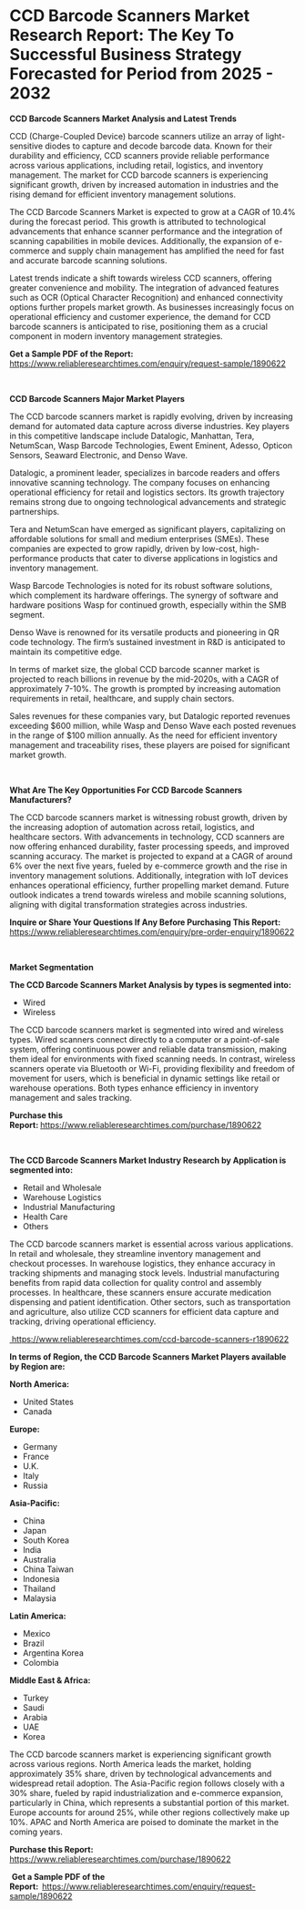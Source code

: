 <p><h1>CCD Barcode Scanners Market Research Report: The Key To Successful Business Strategy Forecasted for Period from 2025 - 2032</h1></p><p><strong>CCD Barcode Scanners Market Analysis and Latest Trends</strong></p>
<p><p>CCD (Charge-Coupled Device) barcode scanners utilize an array of light-sensitive diodes to capture and decode barcode data. Known for their durability and efficiency, CCD scanners provide reliable performance across various applications, including retail, logistics, and inventory management. The market for CCD barcode scanners is experiencing significant growth, driven by increased automation in industries and the rising demand for efficient inventory management solutions.</p><p>The CCD Barcode Scanners Market is expected to grow at a CAGR of 10.4% during the forecast period. This growth is attributed to technological advancements that enhance scanner performance and the integration of scanning capabilities in mobile devices. Additionally, the expansion of e-commerce and supply chain management has amplified the need for fast and accurate barcode scanning solutions.</p><p>Latest trends indicate a shift towards wireless CCD scanners, offering greater convenience and mobility. The integration of advanced features such as OCR (Optical Character Recognition) and enhanced connectivity options further propels market growth. As businesses increasingly focus on operational efficiency and customer experience, the demand for CCD barcode scanners is anticipated to rise, positioning them as a crucial component in modern inventory management strategies.</p></p>
<p><strong>Get a Sample PDF of the Report:&nbsp;</strong> <a href="https://www.reliableresearchtimes.com/enquiry/request-sample/1890622?utm_campaign=2627&utm_medium=2&utm_source=Github&utm_content=ia&utm_term=16042025&utm_id=ccd-barcode-scanners">https://www.reliableresearchtimes.com/enquiry/request-sample/1890622</a></p>
<p>&nbsp;</p>
<p><strong>CCD Barcode Scanners Major Market Players</strong></p>
<p><p>The CCD barcode scanners market is rapidly evolving, driven by increasing demand for automated data capture across diverse industries. Key players in this competitive landscape include Datalogic, Manhattan, Tera, NetumScan, Wasp Barcode Technologies, Ewent Eminent, Adesso, Opticon Sensors, Seaward Electronic, and Denso Wave.</p><p>Datalogic, a prominent leader, specializes in barcode readers and offers innovative scanning technology. The company focuses on enhancing operational efficiency for retail and logistics sectors. Its growth trajectory remains strong due to ongoing technological advancements and strategic partnerships.</p><p>Tera and NetumScan have emerged as significant players, capitalizing on affordable solutions for small and medium enterprises (SMEs). These companies are expected to grow rapidly, driven by low-cost, high-performance products that cater to diverse applications in logistics and inventory management.</p><p>Wasp Barcode Technologies is noted for its robust software solutions, which complement its hardware offerings. The synergy of software and hardware positions Wasp for continued growth, especially within the SMB segment.</p><p>Denso Wave is renowned for its versatile products and pioneering in QR code technology. The firm’s sustained investment in R&D is anticipated to maintain its competitive edge.</p><p>In terms of market size, the global CCD barcode scanner market is projected to reach billions in revenue by the mid-2020s, with a CAGR of approximately 7-10%. The growth is prompted by increasing automation requirements in retail, healthcare, and supply chain sectors.</p><p>Sales revenues for these companies vary, but Datalogic reported revenues exceeding $600 million, while Wasp and Denso Wave each posted revenues in the range of $100 million annually. As the need for efficient inventory management and traceability rises, these players are poised for significant market growth.</p></p>
<p>&nbsp;</p>
<p><strong>What Are The Key Opportunities For CCD Barcode Scanners Manufacturers?</strong></p>
<p><p>The CCD barcode scanners market is witnessing robust growth, driven by the increasing adoption of automation across retail, logistics, and healthcare sectors. With advancements in technology, CCD scanners are now offering enhanced durability, faster processing speeds, and improved scanning accuracy. The market is projected to expand at a CAGR of around 6% over the next five years, fueled by e-commerce growth and the rise in inventory management solutions. Additionally, integration with IoT devices enhances operational efficiency, further propelling market demand. Future outlook indicates a trend towards wireless and mobile scanning solutions, aligning with digital transformation strategies across industries.</p></p>
<p><strong>Inquire or Share Your Questions If Any Before Purchasing This Report:</strong> <a href="https://www.reliableresearchtimes.com/enquiry/pre-order-enquiry/1890622?utm_campaign=2627&utm_medium=2&utm_source=Github&utm_content=ia&utm_term=16042025&utm_id=ccd-barcode-scanners">https://www.reliableresearchtimes.com/enquiry/pre-order-enquiry/1890622</a></p>
<p>&nbsp;</p>
<p><strong>Market Segmentation</strong></p>
<p><strong>The CCD Barcode Scanners Market Analysis by types is segmented into:</strong></p>
<p><ul><li>Wired</li><li>Wireless</li></ul></p>
<p><p>The CCD barcode scanners market is segmented into wired and wireless types. Wired scanners connect directly to a computer or a point-of-sale system, offering continuous power and reliable data transmission, making them ideal for environments with fixed scanning needs. In contrast, wireless scanners operate via Bluetooth or Wi-Fi, providing flexibility and freedom of movement for users, which is beneficial in dynamic settings like retail or warehouse operations. Both types enhance efficiency in inventory management and sales tracking.</p></p>
<p><strong>Purchase this Report:&nbsp;</strong><a href="https://www.reliableresearchtimes.com/purchase/1890622?utm_campaign=2627&utm_medium=2&utm_source=Github&utm_content=ia&utm_term=16042025&utm_id=ccd-barcode-scanners">https://www.reliableresearchtimes.com/purchase/1890622</a></p>
<p>&nbsp;</p>
<p><strong>The CCD Barcode Scanners Market Industry Research by Application is segmented into:</strong></p>
<p><ul><li>Retail and Wholesale</li><li>Warehouse Logistics</li><li>Industrial Manufacturing</li><li>Health Care</li><li>Others</li></ul></p>
<p><p>The CCD barcode scanners market is essential across various applications. In retail and wholesale, they streamline inventory management and checkout processes. In warehouse logistics, they enhance accuracy in tracking shipments and managing stock levels. Industrial manufacturing benefits from rapid data collection for quality control and assembly processes. In healthcare, these scanners ensure accurate medication dispensing and patient identification. Other sectors, such as transportation and agriculture, also utilize CCD scanners for efficient data capture and tracking, driving operational efficiency.</p></p>
<p><a href="https://www.reliableresearchtimes.com/ccd-barcode-scanners-r1890622?utm_campaign=2627&utm_medium=2&utm_source=Github&utm_content=ia&utm_term=16042025&utm_id=ccd-barcode-scanners">&nbsp;https://www.reliableresearchtimes.com/ccd-barcode-scanners-r1890622</a></p>
<p><strong>In terms of Region, the CCD Barcode Scanners Market Players available by Region are:</strong></p>
<p>
    <p> <strong> North America: </strong>
        <ul>
            <li>United States</li>
            <li>Canada</li>
        </ul>
        </p> 
    <p> <strong> Europe: </strong>
        <ul>
            <li>Germany</li>
            <li>France</li>
            <li>U.K.</li>
            <li>Italy</li>
            <li>Russia</li>
        </ul>
        </p> 
    <p> <strong> Asia-Pacific: </strong>
        <ul>
            <li>China</li>
            <li>Japan</li>
            <li>South Korea</li>
            <li>India</li>
            <li>Australia</li>
            <li>China Taiwan</li>
            <li>Indonesia</li>
            <li>Thailand</li>
            <li>Malaysia</li>
        </ul>
        </p> 
    <p> <strong> Latin America: </strong>
        <ul>
            <li>Mexico</li>
            <li>Brazil</li>
            <li>Argentina Korea</li>
            <li>Colombia</li>
        </ul>
        </p> 
    <p> <strong> Middle East & Africa: </strong>
        <ul>
            <li>Turkey</li>
            <li>Saudi</li>
            <li>Arabia</li>
            <li>UAE</li>
            <li>Korea</li>
        </ul>
    </p>
    </p>
<p><p>The CCD barcode scanners market is experiencing significant growth across various regions. North America leads the market, holding approximately 35% share, driven by technological advancements and widespread retail adoption. The Asia-Pacific region follows closely with a 30% share, fueled by rapid industrialization and e-commerce expansion, particularly in China, which represents a substantial portion of this market. Europe accounts for around 25%, while other regions collectively make up 10%. APAC and North America are poised to dominate the market in the coming years.</p></p>
<p><strong>Purchase this Report: </strong><a href="https://www.reliableresearchtimes.com/purchase/1890622?utm_campaign=2627&utm_medium=2&utm_source=Github&utm_content=ia&utm_term=16042025&utm_id=ccd-barcode-scanners">https://www.reliableresearchtimes.com/purchase/1890622</a></p>
<p>&nbsp;<strong>Get a Sample PDF of the Report:&nbsp;&nbsp;</strong><a href="https://www.reliableresearchtimes.com/enquiry/request-sample/1890622?utm_campaign=2627&utm_medium=2&utm_source=Github&utm_content=ia&utm_term=16042025&utm_id=ccd-barcode-scanners">https://www.reliableresearchtimes.com/enquiry/request-sample/1890622</a></p>
<p><strong></strong></p>
<p><p></p><p></p><p></p></p>
